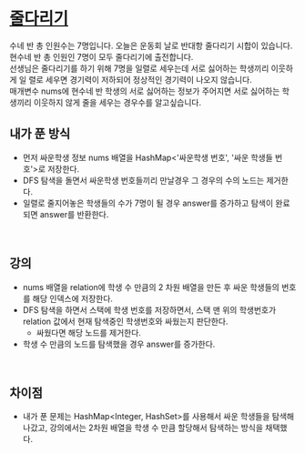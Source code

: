 # [줄다리기](https://github.com/malvr00/Java-algorithm/blob/master/lecture2/stap6/stap6-2/src/Main.java)
수네 반 총 인원수는 7명입니다. 오늘은 운동회 날로 반대항 줄다리기 시합이 있습니다. 현수네 반 총 인원인 7명이 모두 줄다리기에 출전합니다.<br/>
선생님은 줄다리기를 하기 위해 7명을 일렬로 세우는데 서로 싫어하는 학생끼리 이웃하게 일 렬로 세우면 경기력이 저하되어 정상적인 경기력이 나오지 않습니다.<br/>
매개변수 nums에 현수네 반 학생의 서로 싫어하는 정보가 주어지면 서로 싫어하는 학생끼리 이웃하지 않게 줄을 세우는 경우수를 알고싶습니다.
<br/>

## 내가 푼 방식
- 먼저 싸운학생 정보 nums 배열을 HashMap<'싸운학생 번호', '싸운 학생들 번호'>로 저장한다.
- DFS 탐색을 돌면서 싸운학생 번호들끼리 만날경우 그 경우의 수의 노드는 제거한다.
- 일렬로 줄지어놓은 학생들의 수가 7명이 될 경우 answer를 증가하고 탐색이 완료되면 answer를 반환한다.
<br/>

## 강의
- nums 배열을 relation에 학생 수 만큼의 2 차원 배열을 만든 후 싸운 학생들의 번호를 해당 인덱스에 저장한다.
- DFS 탐색을 하면서 스택에 학생 번호를 저장하면서, 스택 맨 위의 학생번호가 relation 값에서 현재 탐색중인 학생번호와 싸웠는지 판단한다.
  - 싸웠다면 해당 노드를 제거한다.
- 학생 수 만큼의 노드를 탐색했을 경우 answer를 증가한다.
<br/>

## 차이점
- 내가 푼 문제는 HashMap<Integer, HashSet<Integer>>를 사용해서 싸운 학생들을 탐색해 나갔고, 강의에서는 2차원 배열을 학생 수 만큼 할당해서 탐색하는 방식을 채택했다.